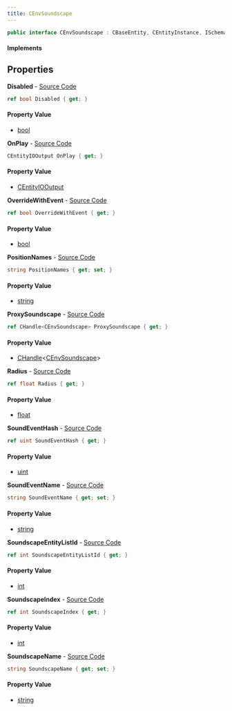 ```yaml
---
title: CEnvSoundscape
---
```


```csharp
public interface CEnvSoundscape : CBaseEntity, CEntityInstance, ISchemaClass<CEntityInstance>, ISchemaClass<CBaseEntity>, ISchemaClass<CEnvSoundscape>, ISchemaField, ISchemaClass, INativeHandle
```

#### Implements

## Properties

**Disabled** - [Source Code](https://github.com/swiftly-solution/swiftlys2/blob/main/managed/src/SwiftlyS2.Generated/Schemas/Interfaces/CEnvSoundscape.cs#L32)

```csharp
ref bool Disabled { get; }
```

#### Property Value

- [bool](https://learn.microsoft.com/dotnet/api/system.boolean)

**OnPlay** - [Source Code](https://github.com/swiftly-solution/swiftlys2/blob/main/managed/src/SwiftlyS2.Generated/Schemas/Interfaces/CEnvSoundscape.cs#L16)

```csharp
CEntityIOOutput OnPlay { get; }
```

#### Property Value

- [CEntityIOOutput](/docs/api/shared/schemadefinitions/centityiooutput)

**OverrideWithEvent** - [Source Code](https://github.com/swiftly-solution/swiftlys2/blob/main/managed/src/SwiftlyS2.Generated/Schemas/Interfaces/CEnvSoundscape.cs#L22)

```csharp
ref bool OverrideWithEvent { get; }
```

#### Property Value

- [bool](https://learn.microsoft.com/dotnet/api/system.boolean)

**PositionNames** - [Source Code](https://github.com/swiftly-solution/swiftlys2/blob/main/managed/src/SwiftlyS2.Generated/Schemas/Interfaces/CEnvSoundscape.cs#L28)

```csharp
string PositionNames { get; set; }
```

#### Property Value

- [string](https://learn.microsoft.com/dotnet/api/system.string)

**ProxySoundscape** - [Source Code](https://github.com/swiftly-solution/swiftlys2/blob/main/managed/src/SwiftlyS2.Generated/Schemas/Interfaces/CEnvSoundscape.cs#L30)

```csharp
ref CHandle<CEnvSoundscape> ProxySoundscape { get; }
```

#### Property Value

- [CHandle](/docs/api/shared/natives/chandle-1)<[CEnvSoundscape](/docs/api/shared/schemadefinitions/cenvsoundscape)>

**Radius** - [Source Code](https://github.com/swiftly-solution/swiftlys2/blob/main/managed/src/SwiftlyS2.Generated/Schemas/Interfaces/CEnvSoundscape.cs#L18)

```csharp
ref float Radius { get; }
```

#### Property Value

- [float](https://learn.microsoft.com/dotnet/api/system.single)

**SoundEventHash** - [Source Code](https://github.com/swiftly-solution/swiftlys2/blob/main/managed/src/SwiftlyS2.Generated/Schemas/Interfaces/CEnvSoundscape.cs#L36)

```csharp
ref uint SoundEventHash { get; }
```

#### Property Value

- [uint](https://learn.microsoft.com/dotnet/api/system.uint32)

**SoundEventName** - [Source Code](https://github.com/swiftly-solution/swiftlys2/blob/main/managed/src/SwiftlyS2.Generated/Schemas/Interfaces/CEnvSoundscape.cs#L20)

```csharp
string SoundEventName { get; set; }
```

#### Property Value

- [string](https://learn.microsoft.com/dotnet/api/system.string)

**SoundscapeEntityListId** - [Source Code](https://github.com/swiftly-solution/swiftlys2/blob/main/managed/src/SwiftlyS2.Generated/Schemas/Interfaces/CEnvSoundscape.cs#L26)

```csharp
ref int SoundscapeEntityListId { get; }
```

#### Property Value

- [int](https://learn.microsoft.com/dotnet/api/system.int32)

**SoundscapeIndex** - [Source Code](https://github.com/swiftly-solution/swiftlys2/blob/main/managed/src/SwiftlyS2.Generated/Schemas/Interfaces/CEnvSoundscape.cs#L24)

```csharp
ref int SoundscapeIndex { get; }
```

#### Property Value

- [int](https://learn.microsoft.com/dotnet/api/system.int32)

**SoundscapeName** - [Source Code](https://github.com/swiftly-solution/swiftlys2/blob/main/managed/src/SwiftlyS2.Generated/Schemas/Interfaces/CEnvSoundscape.cs#L34)

```csharp
string SoundscapeName { get; set; }
```

#### Property Value

- [string](https://learn.microsoft.com/dotnet/api/system.string)

